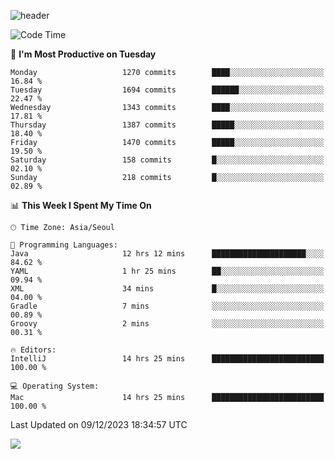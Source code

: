 ![header](https://capsule-render.vercel.app/api?type=Egg&color=timeAuto&height=300&section=header&text=PoPo&fontSize=90&animation=fadeIn)

  <!--START_SECTION:waka-->
![Code Time](http://img.shields.io/badge/Code%20Time-1%2C296%20hrs%2027%20mins-blue)

📅 **I'm Most Productive on Tuesday** 

```text
Monday                   1270 commits        ████░░░░░░░░░░░░░░░░░░░░░   16.84 % 
Tuesday                  1694 commits        ██████░░░░░░░░░░░░░░░░░░░   22.47 % 
Wednesday                1343 commits        ████░░░░░░░░░░░░░░░░░░░░░   17.81 % 
Thursday                 1387 commits        █████░░░░░░░░░░░░░░░░░░░░   18.40 % 
Friday                   1470 commits        █████░░░░░░░░░░░░░░░░░░░░   19.50 % 
Saturday                 158 commits         █░░░░░░░░░░░░░░░░░░░░░░░░   02.10 % 
Sunday                   218 commits         █░░░░░░░░░░░░░░░░░░░░░░░░   02.89 % 
```


📊 **This Week I Spent My Time On** 

```text
🕑︎ Time Zone: Asia/Seoul

💬 Programming Languages: 
Java                     12 hrs 12 mins      █████████████████████░░░░   84.62 % 
YAML                     1 hr 25 mins        ██░░░░░░░░░░░░░░░░░░░░░░░   09.94 % 
XML                      34 mins             █░░░░░░░░░░░░░░░░░░░░░░░░   04.00 % 
Gradle                   7 mins              ░░░░░░░░░░░░░░░░░░░░░░░░░   00.89 % 
Groovy                   2 mins              ░░░░░░░░░░░░░░░░░░░░░░░░░   00.31 % 

🔥 Editors: 
IntelliJ                 14 hrs 25 mins      █████████████████████████   100.00 % 

💻 Operating System: 
Mac                      14 hrs 25 mins      █████████████████████████   100.00 % 
```


 Last Updated on 09/12/2023 18:34:57 UTC
<!--END_SECTION:waka-->



<img src="https://capsule-render.vercel.app/api?type=Egg&color=timeAuto&height=300&section=footer&text=PoPo&fontSize=90&animation=fadeIn&reversal=true" />
